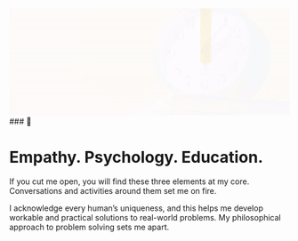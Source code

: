 <img src="https://raw.githubusercontent.com/giwajossy/giwajossy/master/banner.gif" alt="Giwa Jossy">
### 👋

# Empathy. Psychology. Education.

If you cut me open, you will find these three elements at my core.<br>
Conversations and activities around them set me on fire. 

I acknowledge every human’s uniqueness, and this helps me develop workable and practical solutions to real-world problems. My philosophical approach to problem solving sets me apart.





<!--
**giwajossy/giwajossy** is a ✨ _special_ ✨ repository because its `README.md` (this file) appears on your GitHub profile.

Here are some ideas to get you started:

- 🔭 I’m currently working on ...
- 🌱 I’m currently learning ...
- 👯 I’m looking to collaborate on ...
- 🤔 I’m looking for help with ...
- 💬 Ask me about ...
- 📫 How to reach me: ...
- 😄 Pronouns: ...
- ⚡ Fun fact: ...


ALAN WATTS: Most of us think compulsively all the time. That is to say we talk to ourselves. I remember when I was a boy; we had a common saying, “talking to you is the first sign of madness.”

Now obviously, if I talk all the time, I don’t hear what anyone else has to say. And so in exactly the same way, if I think all the time, that is to say if I talk to myself all the time, I don’t have anything to think about except thoughts.
And therefore I’m living entirely in the world of symbols, and I’m never in relationship with reality.

Alright, now that’s the first basic reason for meditation. But there is another sense, and this is going to be a little bit more difficult to understand, why we could say that meditation doesn’t have a reason or doesn’t have a purpose. And in this respect, it’s unlike almost all other things that we do except perhaps, making music and dancing.

Because when we make music, we don’t do it in order to reach a certain point such as the end of the composition. If that were the purpose of music, to get to the end of the piece, then obviously the fastest players would be the best.

And so likewise, when we’re dancing, we are not aiming to arrive at a particular place on the floor as we would be if we were taking a journey. When we dance, the journey itself is the point. When we play music, the playing itself is the point.

And exactly the same thing is true in meditation. Meditation is the discovery that the point of life is always arrived at in the immediate moment. And therefore, if you meditate for an ulterior motive, that is to say, to improve your mind, to improve your character, to be more efficient in life, you’ve got your eye on the future and you are not meditating because the future is a concept.

It doesn’t exist. As the proverb says, “Tomorrow never comes.” There is no such thing as tomorrow there never will be because time is always now. And that’s one of the things we discover when we stop talking to ourselves and stop thinking, we find there is only a present, only an eternal now.

Its funny then, isn’t it that one meditates for no reason at all except we could say for the enjoyment of it. And here I would interpose the essential principle that meditation is supposed to be fun. It’s not something you do as a grim duty. The trouble with religion as we know it is that it is so mixed up with grim duties.

We do it because it’s good for you. It’s a kind of self-punishment. While meditation, when corrected done, has nothing to do with all that. It’s a kind of digging the present. It’s a kind of grooving with the eternal now.

And brings us into a state of peace where we can understand that the point of life, the place where it’s at, is simply here and now.


-->
